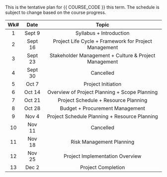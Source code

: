 This is the tentative plan for {{ COURSE_CODE }} this term. The schedule is subject to change based on the course progress.  

| Wk# |   Date  |                         Topic                         |
|:---:|:-------:|:-----------------------------------------------------:|
|  1  |  Sept 9 |                Syllabus + Introduction                |
|  2  | Sept 16 | Project Life Cycle + Framework for Project Management |
|  3  | Sept 23 | Stakeholder Management + Culture & Project Management |
|  4  | Sept 30 |                       Cancelled                       |
|  5  |  Oct 7  |                   Project Initiation                  |
|  6  |  Oct 14 |     Overview of Project Planning + Scope Planning     |
|  7  |  Oct 21 |          Project Schedule + Resource Planning         |
|  8  |  Oct 28 |            Budget + Procurement Management            |
|  9  |  Nov 4  |     Project Schedule Planning + Resource Planning     |
|  10 |  Nov 11 |                       Cancelled                       |
|  11 |  Nov 18 |                Risk Management Planning               |
|  12 |  Nov 25 |            Project Implementation Overview            |
|  13 |  Dec 2  |                   Project Completion                  |



